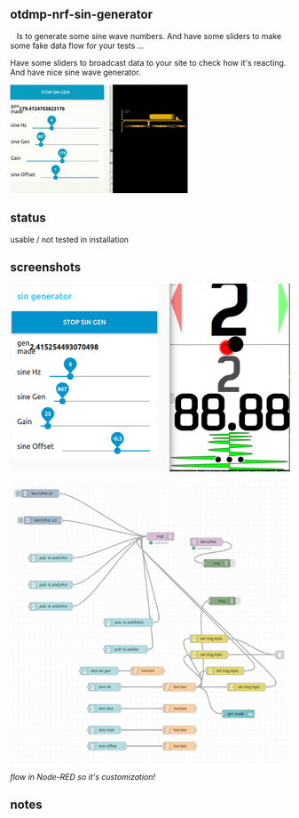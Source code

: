 ## otdmp-nrf-sin-generator

   Is to generate some sine wave numbers. And have some sliders to make some fake data flow for your tests ...

Have some sliders to broadcast data to your site to check how it's reacting. And have nice sine wave generator. 



![](./ss_inAction.gif)



## status

usable / not tested in installation 

## screenshots

![](./ss_node-ui-and-yss.png)



![](./ss_flow.png)

*flow in Node-RED so it's customization!*

## notes
